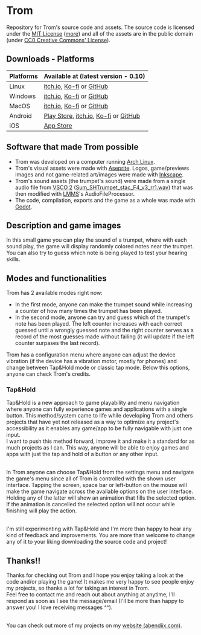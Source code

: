 # Trom
Repository for Trom's source code and assets. The source code is licensed under the [MIT License](https://opensource.org/license/mit) ([more](https://ieeexplore.ieee.org/document/9263265)) and all of the assets are in the public domain (under [CC0 Creative Commons' License](https://creativecommons.org/public-domain/cc0/)).

## Downloads - Platforms
| Platforms | Available at (latest version - 0.10)|
| --------- | ------------ |
| Linux | [itch.io](https://abendiix.itch.io/trom), [Ko-fi](https://ko-fi.com/s/d5c1cd9f0c) or [GitHub](https://github.com/Abendiix/trom/releases/download/Trom0.10/Trom.x86_64) |
| Windows | [itch.io](https://abendiix.itch.io/trom), [Ko-fi](https://ko-fi.com/s/d5c1cd9f0c) or [GitHub](https://github.com/Abendiix/trom/releases/download/Trom0.10/Trom.exe) |
| MacOS | [itch.io](https://abendiix.itch.io/trom), [Ko-fi](https://ko-fi.com/s/d5c1cd9f0c) or [GitHub](https://github.com/Abendiix/trom/releases/download/Trom0.10/Trom.MacOS.zip) |
| Android | [Play Store](https://play.google.com/store/apps/details?id=com.abendiix.trom), [itch.io](https://abendiix.itch.io/trom), [Ko-fi](https://ko-fi.com/s/d5c1cd9f0c) or [GitHub](https://github.com/Abendiix/trom/releases/tag/Trom0.10) |
| iOS | [App Store](https://apps.apple.com/us/app/trom/id6496865166)

## Software that made Trom possible
- Trom was developed on a computer running [Arch Linux](https://archlinux.org/).
- Trom's visual assets were made with [Aseprite](https://github.com/aseprite/aseprite). Logos, game/previews images and not game-related art/images were made with [Inkscape](https://inkscape.org/).
- Trom's sound assets (the trumpet's sound) were made from a single audio file from [VSCO 2](https://github.com/sgossner/VSCO-2-CE) ([Sum_SHTrumpet_stac_F4_v3_rr1.wav](https://github.com/sgossner/VSCO-2-CE/blob/master/Brass/Trumpet/stac/Sum_SHTrumpet_stac_F4_v3_rr1.wav)) that was then modified with [LMMS](https://lmms.io/)'s AudioFileProcessor.
- The code, compilation, exports and the game as a whole was made with [Godot](https://godotengine.org/).

## Description and game images
In this small game you can play the sound of a trumpet, where with each sound play, the game will display randomly colored notes near the trumpet. You can also try to guess which note is being played to test your hearing skills.

## Modes and functionalities
Trom has 2 available modes right now:
- In the first mode, anyone can make the trumpet sound while increasing a counter of how many times the trumpet has been played.
- In the second mode, anyone can try and guess which of the trumpet's note has been played. The left counter increases with each correct guessed until a wrongly guessed note and the right counter serves as a record of the most guesses made without failing (it will update if the left counter surpases the last record).

Trom has a configuration menu where anyone can adjust the device vibration (if the device has a vibration motor, mostly for phones) and change between Tap&Hold mode or classic tap mode. Below this options, anyone can check Trom's credits.

### Tap&Hold
Tap&Hold is a new approach to game playability and menu navigation where anyone can fully experience games and applications with a single button. This method/system came to life while developing Trom and others projects that have yet not released as a way to optimize any project's accessibility as it enables any game/app to be fully navigable with just one input.
<br>I want to push this method forward, improve it and make it a standard for as much projects as I can. This way, anyone will be able to enjoy games and apps with just the tap and hold of a button or any other input.

<br>In Trom anyone can choose Tap&Hold from the settings menu and navigate the game's menu since all of Trom is controlled with the shown user interface. Tapping the screen, space bar or left-button on the mouse will make the game navigate across the available options on the user interface. Holding any of the latter will show an animation that fills the selected option. If the animation is cancelled the selected option will not occur while finishing will play the action.

<br>
I'm still experimenting with Tap&Hold and I'm more than happy to hear any kind of feedback and improvements. You are more than welcome to change any of it to your liking downloading the source code and project!

## Thanks!!
Thanks for checking out Trom and I hope you enjoy taking a look at the code and/or playing the game! It makes me very happy to see people enjoy my projects, so thanks a lot for taking an interest in Trom.
<br>Feel free to contact me and reach out about anything at anytime, I'll respond as soon as I see the message/email (I'll be more than happy to answer you! I love receiving messages ^^).

<br>You can check out more of my projects on my [website (abendiix.com)](https://abendiix.com/).
